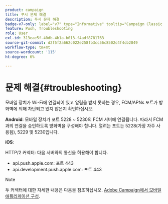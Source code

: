 ```yaml
---
product: campaign
title: 푸시 문제 해결
description: 푸시 문제 해결
badge-v7-only: label="v7" type="Informative" tooltip="Campaign Classic v7에만 적용"
feature: Push, Troubleshooting
role: User
exl-id: 313eae5f-40db-4b1a-b013-f4adf8781763
source-git-commit: d2f5f2a662c022e258fb3cc56c8502c4f4cb2849
workflow-type: tm+mt
source-wordcount: '115'
ht-degree: 6%

---
```


# 문제 해결{#troubleshooting}

모바일 장치가 Wi-Fi에 연결되어 있고 알림을 받지 못하는 경우, FCM/APNs 포트가 방화벽에 의해 차단되고 있지 않은지 확인하십시오.

**Android**: 모바일 장치가 포트 5228 ~ 5230의 FCM 서버에 연결됩니다. 따라서 FCM과의 연결을 승인하도록 방화벽을 구성해야 합니다. 열려는 포트는 5228(가장 자주 사용됨), 5229 및 5230입니다.

**iOS**:

HTTP/2 커넥터: 다음 서버와의 통신을 허용해야 합니다.

* api.push.apple.com: 포트 443
* api.development.push.apple.com: 포트 443

>[!NOTE]
>
>두 커넥터에 대한 자세한 내용은 다음을 참조하십시오. [Adobe Campaign에서 모바일 애플리케이션 구성](configuring-the-mobile-application.md).
